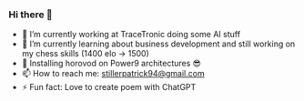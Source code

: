 ### Hi there 👋
- 🔭 I’m currently working at TraceTronic doing some AI stuff
- 🌱 I’m currently learning about business development and still working on my chess skills (1400 elo -> 1500)
- 🥇 Installing horovod on Power9 architectures 😎
- 📫 How to reach me: stillerpatrick94@gmail.com
- ⚡ Fun fact: Love to create poem with ChatGPT



<!--
**StillerPatrick/StillerPatrick** is a ✨ _special_ ✨ repository because its `README.md` (this file) appears on your GitHub profile.

Here are some ideas to get you started:

- 🔭 I’m currently working on ...
- 🌱 I’m currently learning ...
- 👯 I’m looking to collaborate on ...
- 🤔 I’m looking for help with ...
- 💬 Ask me about ...
- 📫 How to reach me: ...
- 😄 Pronouns: ...
- ⚡ Fun fact: ...
-->



